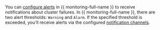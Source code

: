 
You can [configure alerts](#monitoring-integration) in {{ monitoring-full-name }} to receive notifications about cluster failures. In {{ monitoring-full-name }}, there are two alert thresholds: `Warning` and `Alarm`. If the specified threshold is exceeded, you'll receive alerts via the configured [notification channels](../../monitoring/concepts/alerting.md#notification-channel).

